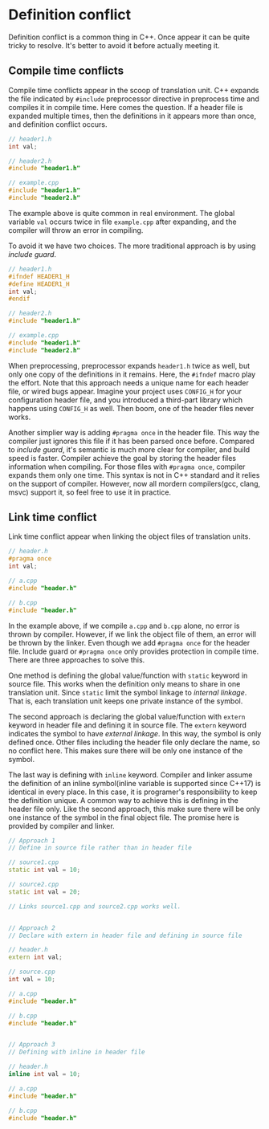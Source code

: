 # Definition conflict

Definition conflict is a common thing in C++. Once appear it can be quite
tricky to resolve. It's better to avoid it before actually meeting it.

## Compile time conflicts

Compile time conflicts appear in the scoop of translation unit.  C++ expands
the file indicated by `#include` preprocessor directive in preprocess time and
compiles it in compile time. Here comes the question.  If a header file is
expanded multiple times, then the definitions in it appears more than once, and
definition conflict occurs.

```C++
// header1.h
int val;

// header2.h
#include "header1.h"

// example.cpp
#include "header1.h"
#include "header2.h"
```

The example above is quite common in real environment. The global variable
`val` occurs twice in file `example.cpp` after expanding, and the compiler will
throw an error in compiling.

To avoid it we have two choices. The more traditional approach is by using
*include guard*.

```C++
// header1.h
#ifndef HEADER1_H
#define HEADER1_H
int val;
#endif

// header2.h
#include "header1.h"

// example.cpp
#include "header1.h"
#include "header2.h"
```

When preprocessing, preprocessor expands `header1.h` twice as well, but only
one copy of the definitions in it remains. Here, the `#ifndef` macro play the
effort. Note that this approach needs a unique name for each header file, or
wired bugs appear. Imagine your project uses `CONFIG_H` for your configuration
header file, and you introduced a third-part library which happens using
`CONFIG_H` as well. Then boom, one of the header files never works.

Another simplier way is adding `#pragma once` in the header file. This way the
compiler just ignores this file if it has been parsed once before. Compared to
*include guard*, it's semantic is much more clear for compiler, and build speed
is faster. Compiler achieve the goal by storing the header files information
when compiling. For those files with `#pragma once`, compiler expands them only
one time.  This syntax is not in C++ standard and it relies on the support of
compiler.  However, now all mordern compilers(gcc, clang, msvc) support it, so
feel free to use it in practice.

## Link time conflict

Link time conflict appear when linking the object files of translation units.

```C++
// header.h
#pragma once
int val;

// a.cpp
#include "header.h"

// b.cpp
#include "header.h"
```

In the example above, if we compile `a.cpp` and `b.cpp` alone, no error is
thrown by compiler. However, if we link the object file of them, an error will
be thrown by the linker. Even though we add `#pragma once` for the header file.
Include guard or `#pragma once` only provides protection in compile time. There
are three approaches to solve this.

One method is defining the global value/function with `static` keyword in
source file.  This works when the definition only means to share in one
translation unit.  Since `static` limit the symbol linkage to *internal
linkage*. That is, each translation unit keeps one private instance of the
symbol.

The second approach is declaring the global value/function with `extern`
keyword in header file and defining it in source file. The `extern` keyword
indicates the symbol to have *external linkage*. In this way, the symbol is
only defined once. Other files including the header file only declare the name,
so no conflict here. This makes sure there will be only one instance of the
symbol.

The last way is defining with `inline` keyword. Compiler and linker assume the
definition of an inline symbol(inline variable is supported since C++17) is
identical in every place. In this case, it is programer's responsibility to
keep the definition unique. A common way to achieve this is defining in the
header file only. Like the second approach, this make sure there will be only
one instance of the symbol in the final object file. The promise here is
provided by compiler and linker.

```C++
// Approach 1
// Define in source file rather than in header file

// source1.cpp
static int val = 10;

// source2.cpp
static int val = 20;

// Links source1.cpp and source2.cpp works well.


// Approach 2
// Declare with extern in header file and defining in source file

// header.h
extern int val;

// source.cpp
int val = 10;

// a.cpp
#include "header.h"

// b.cpp
#include "header.h"


// Approach 3
// Defining with inline in header file

// header.h
inline int val = 10;

// a.cpp
#include "header.h"

// b.cpp
#include "header.h"
```
